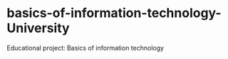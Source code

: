 # basics-of-information-technology-University
Educational project: Basics of information technology
